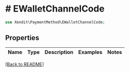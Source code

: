 # # EWalletChannelCode


```php
use Xendit\PaymentMethod\EWalletChannelCode;
```

## Properties

Name | Type | Description | Examples | Notes
------------ | ------------- | ------------- | ------------- | ------------- 

[[Back to README]](../../README.md)
